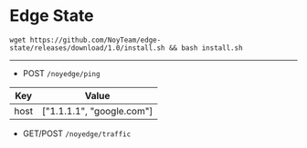 # Edge State

```
wget https://github.com/NoyTeam/edge-state/releases/download/1.0/install.sh && bash install.sh
```

-------

- POST `/noyedge/ping`

| Key | Value |
| --- | ----- |
| host | ["1.1.1.1", "google.com"] |

- GET/POST `/noyedge/traffic`